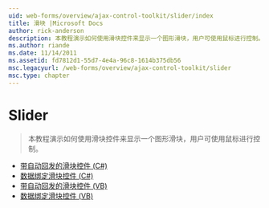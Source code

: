 ```yaml
---
uid: web-forms/overview/ajax-control-toolkit/slider/index
title: 滑块 |Microsoft Docs
author: rick-anderson
description: 本教程演示如何使用滑块控件来显示一个图形滑块，用户可使用鼠标进行控制。
ms.author: riande
ms.date: 11/14/2011
ms.assetid: fd7812d1-55d7-4e4a-96c8-1614b375db56
msc.legacyurl: /web-forms/overview/ajax-control-toolkit/slider
msc.type: chapter
---
```

<a name="slider"></a>Slider
====================
> 本教程演示如何使用滑块控件来显示一个图形滑块，用户可使用鼠标进行控制。


- [带自动回发的滑块控件 (C#)](using-the-slider-control-with-auto-postback-cs.md)
- [数据绑定滑块控件 (C#)](databinding-the-slider-control-cs.md)
- [带自动回发的滑块控件 (VB)](using-the-slider-control-with-auto-postback-vb.md)
- [数据绑定滑块控件 (VB)](databinding-the-slider-control-vb.md)
